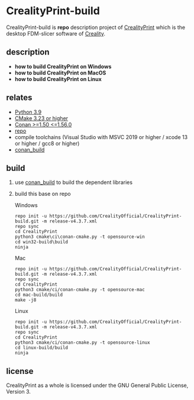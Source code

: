 CrealityPrint-build
=======

CrealityPrint-build is **repo** description project of [CrealityPrint](https://github.com/CrealityOfficial/CrealityPrint) which is the desktop FDM-slicer software of [Creality](https://www.creality.cn/).

## description

- **how to build CrealityPrint on Windows**
- **how to build CrealityPrint on MacOS**
- **how to build CrealityPrint on Linux**

relates
-------------

- [Python 3.9](https://www.python.org/)
- [CMake 3.23 or higher](https://cmake.org/)
- [Conan >=1.50 <=1.56.0](https://conan.io/)
- [repo](https://source.android.com/docs/setup/create/repo?hl=zh-cn)
- compile toolchains  (Visual Studio with MSVC 2019 or higher / xcode 13 or higher / gcc8 or higher)
- [conan_build](https://github.com/CrealityOfficial/conan_build) 

## build 

1. use [conan_build](https://github.com/CrealityOfficial/conan_build) to build the dependent  libraries

2. build this base on repo

   Windows

   ```Shell
   repo init -u https://github.com/CrealityOfficial/CrealityPrint-build.git -m release-v4.3.7.xml 
   repo sync
   cd CrealityPrint
   python3 cmake\ci\conan-cmake.py -t opensource-win
   cd win32-build\build
   ninja
   ```

   Mac

   ```Shell
   repo init -u https://github.com/CrealityOfficial/CrealityPrint-build.git -m release-v4.3.7.xml 
   repo sync
   cd CrealityPrint
   python3 cmake/ci/conan-cmake.py -t opensource-mac
   cd mac-build/build
   make -j8
   ```

   Linux

   ```Shell
   repo init -u https://github.com/CrealityOfficial/CrealityPrint-build.git -m release-v4.3.7.xml 
   repo sync
   cd CrealityPrint
   python3 cmake/ci/conan-cmake.py -t opensource-linux
   cd linux-build/build
   ninja
   ```

license
-------

CrealityPrint as a whole is licensed under the GNU General Public License, Version 3.

